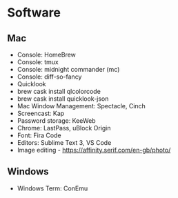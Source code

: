 # Software

## Mac

- Console: HomeBrew
- Console: tmux
- Console: midnight commander (mc)
- Console: diff-so-fancy
- Quicklook
 - brew cask install qlcolorcode
 - brew cask install quicklook-json
- Mac Window Management: Spectacle, Cinch
- Screencast: Kap
- Password storage: KeeWeb
- Chrome: LastPass, uBlock Origin
- Font: Fira Code
- Editors: Sublime Text 3, VS Code
- Image editing - https://affinity.serif.com/en-gb/photo/

## Windows

- Windows Term: ConEmu